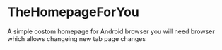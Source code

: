 # TheHomepageForYou
A simple costom homepage for Android browser 
you will need browser which allows changeing new tab page changes 